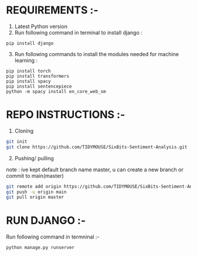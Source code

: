 # REQUIREMENTS :-

1. Latest Python version
2. Run following command in terminal to install django :

```shell
pip install django
```

3. Run following commands to install the modules needed for machine learning :

```shell
pip install torch
pip install transformers
pip install spacy
pip install sentencepiece
python -m spacy install en_core_web_sm
```

# REPO INSTRUCTIONS :-

1. Cloning

```bash
git init
git clone https://github.com/TIDYMOUSE/SixBits-Sentiment-Analysis.git
```

2. Pushing/ pulling

note : ive kept default branch name master, u can create a new branch or commit to main(master)

```bash
git remote add origin https://github.com/TIDYMOUSE/SixBits-Sentiment-Analysis.git
git push -u origin main
git pull origin master
```

# RUN DJANGO :-

Run following command in termninal :-

```shell
python manage.py runserver
```
